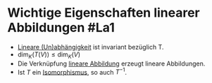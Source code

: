# Wichtige Eigenschaften linearer Abbildungen #La1 
- [Lineare (Un)abhängigkeit](Lineare%20Unabh%C3%A4ngigkeit.md) ist invariant bezüglich T.
- $\dim_K(T(V))\leq \dim_K(V)$
- Die Verknüpfung [lineare Abbildung](lineare%20Abbildung.md) erzeugt  lineare Abbildungen.
- Ist $T$ ein [Isomorphismus](lineare%20Abbildung.md#Isomorphismus), so auch $T^{-1}$. 